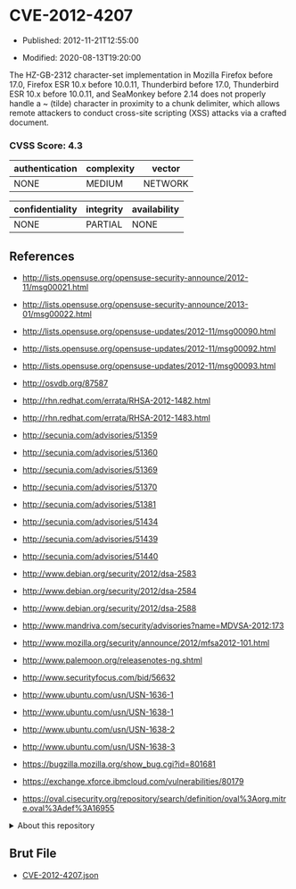 # CVE-2012-4207

- Published: 2012-11-21T12:55:00

- Modified: 2020-08-13T19:20:00

The HZ-GB-2312 character-set implementation in Mozilla Firefox before 17.0, Firefox ESR 10.x before 10.0.11, Thunderbird before 17.0, Thunderbird ESR 10.x before 10.0.11, and SeaMonkey before 2.14 does not properly handle a ~ (tilde) character in proximity to a chunk delimiter, which allows remote attackers to conduct cross-site scripting (XSS) attacks via a crafted document.

### CVSS Score: **4.3**

| authentication | complexity | vector |
| --- | --- | --- |
| NONE | MEDIUM | NETWORK |

| confidentiality | integrity | availability |
| --- | --- | --- |
| NONE | PARTIAL | NONE |

## References

* http://lists.opensuse.org/opensuse-security-announce/2012-11/msg00021.html

* http://lists.opensuse.org/opensuse-security-announce/2013-01/msg00022.html

* http://lists.opensuse.org/opensuse-updates/2012-11/msg00090.html

* http://lists.opensuse.org/opensuse-updates/2012-11/msg00092.html

* http://lists.opensuse.org/opensuse-updates/2012-11/msg00093.html

* http://osvdb.org/87587

* http://rhn.redhat.com/errata/RHSA-2012-1482.html

* http://rhn.redhat.com/errata/RHSA-2012-1483.html

* http://secunia.com/advisories/51359

* http://secunia.com/advisories/51360

* http://secunia.com/advisories/51369

* http://secunia.com/advisories/51370

* http://secunia.com/advisories/51381

* http://secunia.com/advisories/51434

* http://secunia.com/advisories/51439

* http://secunia.com/advisories/51440

* http://www.debian.org/security/2012/dsa-2583

* http://www.debian.org/security/2012/dsa-2584

* http://www.debian.org/security/2012/dsa-2588

* http://www.mandriva.com/security/advisories?name=MDVSA-2012:173

* http://www.mozilla.org/security/announce/2012/mfsa2012-101.html

* http://www.palemoon.org/releasenotes-ng.shtml

* http://www.securityfocus.com/bid/56632

* http://www.ubuntu.com/usn/USN-1636-1

* http://www.ubuntu.com/usn/USN-1638-1

* http://www.ubuntu.com/usn/USN-1638-2

* http://www.ubuntu.com/usn/USN-1638-3

* https://bugzilla.mozilla.org/show_bug.cgi?id=801681

* https://exchange.xforce.ibmcloud.com/vulnerabilities/80179

* https://oval.cisecurity.org/repository/search/definition/oval%3Aorg.mitre.oval%3Adef%3A16955

<details>
<summary>About this repository</summary> 

  This repository is part of the project [Live Hack CVE](https://github.com/Live-Hack-CVE). Main website can be found [www.live-hack.org](https://www.live-hack.org) 
  
  Made by [Sn0wAlice](https://github.com/Sn0wAlice) for the people that care about security and need to have a feed of the latest CVEs. Hope you enjoy it, don't forget to star the repo and follow me on [Twitter](https://twitter.com/Sn0wAlice) and [Github](https://github.com/Sn0wAlice). And that is my [personnal website](https://www.alice-snow.me/)

  - [Home Page](https://github.com/Live-Hack-CVE)
  - [Framework](https://github.com/Live-Hack-CVE/cve-framework)
  - [CVE database](https://github.com/Live-Hack-CVE/full_database)
  - [Changelog](https://github.com/Live-Hack-CVE/Changelog)
</details>

## Brut File

* [CVE-2012-4207.json](https://raw.githubusercontent.com/Live-Hack-CVE/full_database/main/cves/2012/CVE-2012-4207.json)

